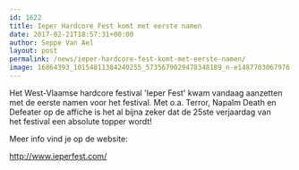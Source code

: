 ```yaml
---
id: 1622
title: Ieper Hardcore Fest komt met eerste namen
date: 2017-02-21T18:57:31+00:00
author: Seppe Van Ael
layout: post
permalink: /news/ieper-hardcore-fest-komt-met-eerste-namen/
image: 16864393_10154811384240255_5735679029478348189_n-e1487703067976.jpg
---
```

Het West-Vlaamse hardcore festival 'Ieper Fest' kwam vandaag aanzetten met de eerste namen voor het festival. Met o.a. Terror, Napalm Death en Defeater op de affiche is het al bijna zeker dat de 25ste verjaardag van het festival een absolute topper wordt!

Meer info vind je op de website:

http://www.ieperfest.com/